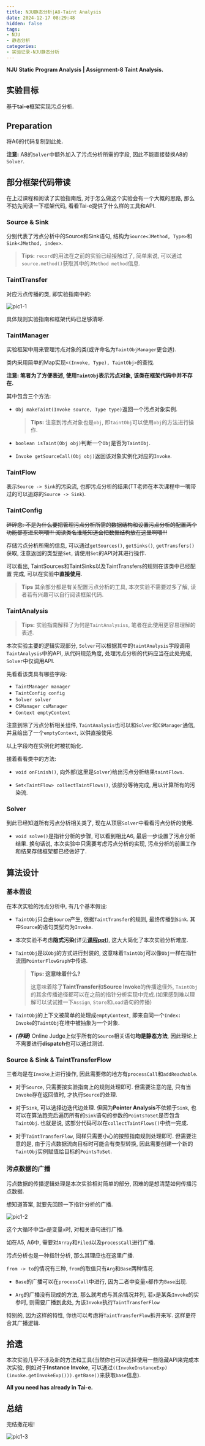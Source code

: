 ```yaml
---
title: NJU静态分析|A8-Taint Analysis
date: 2024-12-17 08:29:48
hidden: false
tags:
- NJU
- 静态分析
categories:
- 实验记录-NJU静态分析
---
```


**NJU Static Program Analysis | Assignment-8 Taint Analysis.**

<!--more-->

## 实验目标

基于**tai-e**框架实现污点分析.

## Preparation

将A6的代码复制到此处.

**注意:** A8的`Solver`中额外加入了污点分析所需的字段, 因此不能直接替换A8的`Solver`.

## 部分框架代码带读

在上过课程和阅读了实验指南后, 对于怎么做这个实验会有一个大概的思路, 那么不妨先阅读一下框架代码, 看看Tai-e提供了什么样的工具和API.

### Source & Sink

分别代表了污点分析中的Source和Sink语句, 结构为`Source<JMethod, Type>`和`Sink<JMethod, index>`.

> **Tips:** `record`的用法在之前的实验已经接触过了, 简单来说, 可以通过`source.method()`获取其中的`JMethod method`信息.

### TaintTransfer

对应污点传播的类, 即实验指南中的:

![pic1-1](LabRecord-SPA-A8/pic1-1.png)

具体规则实验指南和框架代码已足够清晰.

### TaintManager

实验框架中用来管理污点对象的类(或许命名为`TaintObjManager`更合适).

类内采用简单的Map实现`<(Invoke, Type), TaintObj>`的查找.

**注意: 笔者为了方便表述, 使用`TaintObj`表示污点对象, 该类在框架代码中并不存在.**

其中包含三个方法:

- `Obj makeTaint(Invoke source, Type type)`返回一个污点对象实例.

    > **Tips:** 注意到污点对象也是`obj`, 即`taintObj`可以使用`obj`的方法进行操作.

- `boolean isTaint(Obj obj)`判断一个`Obj`是否为`TaintObj`.

- `Invoke getSourceCall(Obj obj)`返回该对象实例化对应的`Invoke`.

### TaintFlow

表示`Source -> Sink`的污染流, 也即污点分析的结果(TT老师在本次课程中一嘴带过的可以追踪的`Source -> Sink`).

### TaintConfig

~~碎碎念: 不是为什么要把管理污点分析所需的数据结构和设置污点分析的配置两个功能都塞进来啊喂!!! 阅读类名谁能知道会把数据结构放在这里啊喂!!!~~

存储污点分析所需的信息, 可以通过`getSources()`, `getSinks()`, `getTransfers()`获取, 注意返回的类型是`Set`, 请使用`Set`的API对其进行操作.

可以看出, TaintSources和TaintSinks以及TaintTransfers的规则在该类中已经配置 完成, 可以在实验中**直接使用**.

> **Tips** 其余部分都是有关配置污点分析的工具, 本次实验不需要过多了解, 读者若有兴趣可以自行阅读框架代码.

### TaintAnalysis

> **Tips:** 实验指南解释了为何是`TaintAnalysiss`, 笔者在此使用更容易理解的表述.

本次实验主要的逻辑实现部分, `Solver`可以根据其中的`taintAnalysis`字段调用`TaintAnalysis`中的API, 从代码规范角度, 处理污点分析的代码应当在此处完成, `Solver`中仅调用API.

先看看该类具有哪些字段:

- `TaintManager manager`
- `TaintConfig config`
- `Solver solver`
- `CSManager csManager`
- `Context emptyContext`

注意到除了污点分析相关组件, `TaintAnalysis`也可以和`Solver`和`CSManager`通信, 并且给出了一个`emptyContext`, 以供直接使用.

以上字段均在实例化时被初始化.

接着看看类中的方法:

- `void onFinish()`, 向外部(这里是`Solver`)给出污点分析结果`taintFlows`.

- `Set<TaintFlow> collectTaintFlows()`, 该部分等待完成, 用以计算所有的污染流.

### Solver

到此已经知道所有污点分析相关类了, 现在从顶层`Solver`中看看污点分析的使用.

- `void solve()`是指针分析的步骤, 可以看到相比A6, 最后一步设置了污点分析结果. 换句话说, 本次实验中只需要考虑污点分析的实现, 污点分析的前置工作和结果存储框架都已经做好了.

## 算法设计

### 基本假设

在本次实验的污点分析中, 有几个基本假设:

- `TaintObj`只会由`Source`产生, 依据`TaintTransfer`的规则, 最终传播到`Sink`. 其中`Source`的语句类型均为`Invoke`.

- 本次实验不考虑**隐式污染**(详见[**课程ppt**](https://cs.nju.edu.cn/tiantan/software-analysis/Security.pdf#page=44)), 这大大简化了本次实验分析难度.

- `TaintObj`是以`Obj`的方式进行封装的, 这意味着`TaintObj`可以像`Obj`一样在指针流图`PointerFlowGraph`中传递.

    > **Tips: 这意味着什么?**
    >
    > 这意味着除了**TaintTransfer**和**Source Invoke**的传播途径外, `TaintObj`的其余传播途径都可以在之前的指针分析实现中完成.(如果感到难以理解可以试试推一下`Assign`, `Store`和`Load`语句的传播)

- `TaintObj`的上下文被简单的处理成`emptyContext`, 即来自同一个`Index: Invoke`的`TaintObj`在堆中被抽象为一个对象.

- ***(存疑)*** Online Judge上似乎所有的`Source`相关语句**均是静态方法**, 因此理论上不需要进行**dispatch**也可以通过测试.

### Source & Sink & TaintTransferFlow

三者均是在`Invoke`上进行操作, 因此需要修的地方有`processCall`和`addReachable`.

- 对于`Source`, 只需要按实验指南上的规则处理即可. 但需要注意的是, 只有当`Invoke`存在返回值时, 才执行`Source`的处理.

- 对于`Sink`, 可以选择边迭代边处理. 但因为**Pointer Analysis**不依赖于`Sink`, 也可以在算法跑完后遍历所有的`Sink`语句的参数的`PointsToSet`是否包含`TaintObj`. 也就是说, 这部分代码可以在`collectTaintFlows()`中统一完成.

- 对于`TaintTransferFlow`, 同样只需要小心的按照指南规则处理即可. 但需要注意的是, 由于污点数据流向目标时可能会有类型转换, 因此需要创建一个新的`TaintObj`实例赋值给目标的`PointsToSet`.

### 污点数据的广播

污点数据的传播逻辑处理是本次实验相对简单的部分, 困难的是想清楚如何传播污点数据.

想知道答案, 就要先回顾一下指针分析的广播.

![pic1-2](LabRecord-SPA-A8/pic1-2.png)

这个大循环中当`n`是变量`x`时, 对相关语句进行广播.

如在A5, A6中, 需要对`Array`和`Filed`以及`processCall`进行广播.

污点分析也是一种指针分析, 那么其理应也在这里广播.

`from -> to`的情况有三种, `from`的取值只有`Arg`和`Base`两种情况.

- `Base`的广播可以在`processCall`中进行, 因为二者中变量`x`都作为`Base`出现.

- `Arg`的广播没有现成的方法, 那么就考虑与其余情况并列, 若`x`是某条`Invoke`的实参时, 则需要广播到此处, 为该`Invoke`执行`TaintTransferFlow`

特别的, 因为这样的特性, 你也可以考虑将`TaintTransferFlow`拆开来写. 这样更符合其广播逻辑.

## 拾遗

本次实验几乎不涉及新的方法和工具(当然你也可以选择使用一些隐藏API来完成本次实验, 例如对于**Instance Invoke**, 可以通过`((InvokeInstanceExp)(invoke.getInvokeExp())).getBase()`来获取`base`信息).

**All you need has already in Tai-e.**

## 总结

完结撒花啦!

![pic1-3](LabRecord-SPA-A8/pic1-3.png)
